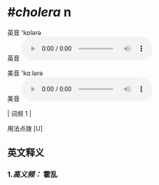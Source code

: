 # ***\#cholera*** n
英音 'kɒlərə  
英音
<audio src="./media/cholera-B.aac" controls="controls"></audio>

美音 'kɑːlərə  
美音
<audio src="./media/cholera.aac" controls="controls"></audio>



| 词频 1 |  

用法点拨  [U] 

英文释义
---
### 1.*高义频：* **霍乱**  


